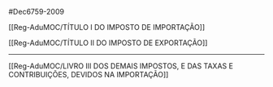 #Dec6759-2009

[[Reg-AduMOC/TÍTULO I DO IMPOSTO DE IMPORTAÇÃO]]

[[Reg-AduMOC/TÍTULO II DO IMPOSTO DE EXPORTAÇÃO]]

------------------

[[Reg-AduMOC/LIVRO III DOS DEMAIS IMPOSTOS, E DAS TAXAS E CONTRIBUIÇÕES, DEVIDOS NA IMPORTAÇÃO]]